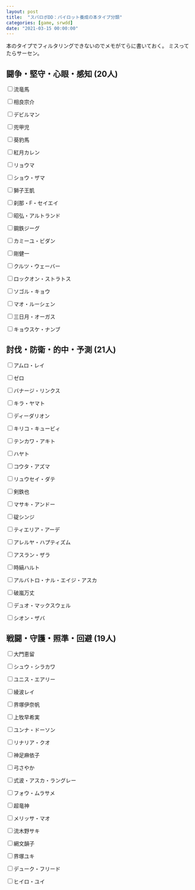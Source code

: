 ```yaml
---
layout: post
title:  "スパロボDD：パイロット養成の本タイプ分類"
categories: [game, srwdd]
date: "2021-03-15 00:00:00"
---
```


本のタイプでフィルタリングできないのでメモがてらに書いておく。
ミスってたらサーセン。

## 闘争・堅守・心眼・感知 (20人)

<input type="checkbox">流竜馬</input>

<input type="checkbox">相良宗介</input>

<input type="checkbox">デビルマン</input>

<input type="checkbox">兜甲児</input>

<input type="checkbox">葵豹馬</input>

<input type="checkbox">紅月カレン</input>

<input type="checkbox">リョウマ</input>

<input type="checkbox">ショウ・ザマ</input>

<input type="checkbox">獅子王凱</input>

<input type="checkbox">刹那・F・セイエイ</input>

<input type="checkbox">昭弘・アルトランド</input>

<input type="checkbox">鋼鉄ジーグ</input>

<input type="checkbox">カミーユ・ビダン</input>

<input type="checkbox">剛健一</input>

<input type="checkbox">クルツ・ウェーバー</input>

<input type="checkbox">ロックオン・ストラトス</input>

<input type="checkbox">ソゴル・キョウ</input>

<input type="checkbox">マオ・ルーシェン</input>

<input type="checkbox">三日月・オーガス</input>

<input type="checkbox">キョウスケ・ナンブ</input>

## 討伐・防衛・的中・予測 (21人)

<input type="checkbox">アムロ・レイ</input>

<input type="checkbox">ゼロ</input>

<input type="checkbox">バナージ・リンクス</input>

<input type="checkbox">キラ・ヤマト</input>

<input type="checkbox">ディーダリオン</input>

<input type="checkbox">キリコ・キュービィ</input>

<input type="checkbox">テンカワ・アキト</input>

<input type="checkbox">ハヤト</input>

<input type="checkbox">コウタ・アズマ</input>

<input type="checkbox">リュウセイ・ダテ</input>

<input type="checkbox">剣鉄也</input>

<input type="checkbox">マサキ・アンドー</input>

<input type="checkbox">碇シンジ</input>

<input type="checkbox">ティエリア・アーデ</input>

<input type="checkbox">アレルヤ・ハプティズム</input>

<input type="checkbox">アスラン・ザラ</input>

<input type="checkbox">時縞ハルト</input>

<input type="checkbox">アルバトロ・ナル・エイジ・アスカ</input>

<input type="checkbox">破嵐万丈</input>

<input type="checkbox">デュオ・マックスウェル</input>

<input type="checkbox">シオン・ザバ</input>

## 戦闘・守護・照準・回避 (19人)

<input type="checkbox">大門恵留</input>

<input type="checkbox">シュウ・シラカワ</input>

<input type="checkbox">ユニス・エアリー</input>

<input type="checkbox">綾波レイ</input>

<input type="checkbox">界塚伊奈帆</input>

<input type="checkbox">上牧早希実</input>

<input type="checkbox">ユンナ・ドーソン</input>

<input type="checkbox">リナリア・クオ</input>

<input type="checkbox">神足麻依子</input>

<input type="checkbox">弓さやか</input>

<input type="checkbox">式波・アスカ・ラングレー</input>

<input type="checkbox">フォウ・ムラサメ</input>

<input type="checkbox">超竜神</input>

<input type="checkbox">メリッサ・マオ</input>

<input type="checkbox">流木野サキ</input>

<input type="checkbox">網文韻子</input>

<input type="checkbox">界塚ユキ</input>

<input type="checkbox">デューク・フリード</input>

<input type="checkbox">ヒイロ・ユイ</input>
